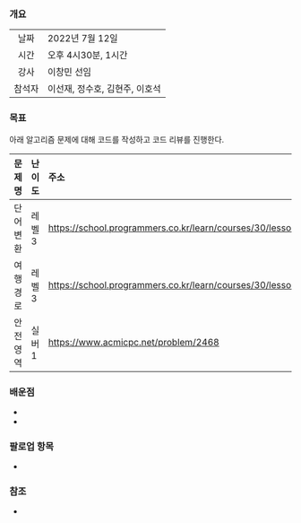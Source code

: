 ### 개요
|  |  |
| :---:  | :--- |
| 날짜 | 2022년 7월 12일 |
| 시간 | 오후 4시30분, 1시간 |
| 강사 | 이창민 선임 |
| 참석자 | 이선재, 정수호, 김현주, 이호석 |

### 목표
아래 알고리즘 문제에 대해 코드를 작성하고 코드 리뷰를 진행한다.

| 문제명 | 난이도 | 주소 |
| :---:  | :--- | :--- |
| 단어변환 | 레벨3 | https://school.programmers.co.kr/learn/courses/30/lessons/43163 |
| 여행경로 | 레벨3 | https://school.programmers.co.kr/learn/courses/30/lessons/43164 |
| 안전영역 | 실버1 | https://www.acmicpc.net/problem/2468 |

### 배운점
+ 
+ 
 
### 팔로업 항목
+ 

### 참조
* 
